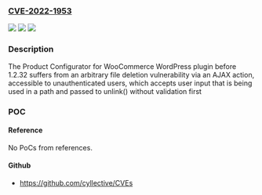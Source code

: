 ### [CVE-2022-1953](https://cve.mitre.org/cgi-bin/cvename.cgi?name=CVE-2022-1953)
![](https://img.shields.io/static/v1?label=Product&message=Product%20Configurator%20for%20WooCommerce&color=blue)
![](https://img.shields.io/static/v1?label=Version&message=1.2.32%3C%201.2.32%20&color=brighgreen)
![](https://img.shields.io/static/v1?label=Vulnerability&message=CWE-22%20Improper%20Limitation%20of%20a%20Pathname%20to%20a%20Restricted%20Directory%20('Path%20Traversal')&color=brighgreen)

### Description

The Product Configurator for WooCommerce WordPress plugin before 1.2.32 suffers from an arbitrary file deletion vulnerability via an AJAX action, accessible to unauthenticated users, which accepts user input that is being used in a path and passed to unlink() without validation first

### POC

#### Reference
No PoCs from references.

#### Github
- https://github.com/cyllective/CVEs


